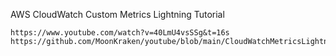 
AWS CloudWatch Custom Metrics Lightning Tutorial
```
https://www.youtube.com/watch?v=40LmU4vsSSg&t=16s
https://github.com/MoonKraken/youtube/blob/main/CloudWatchMetricsLightningTutorial/cw_lightning_tutorial.py
```
